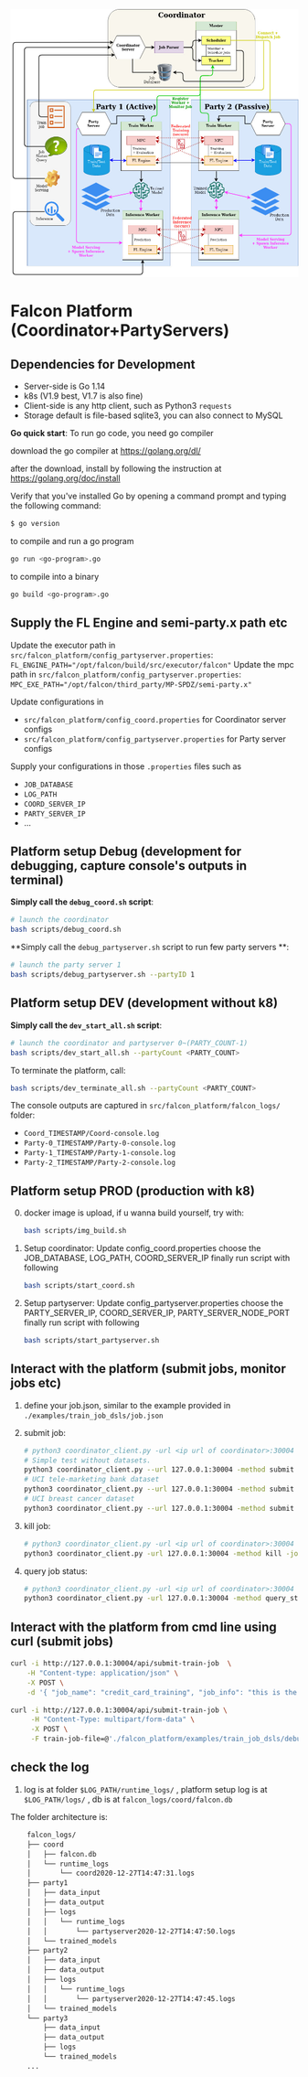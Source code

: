 <!-- ![Alt text](https://github.com/lemonviv/falcon/blob/dev/src/falcon_platform/photos/db.png) -->
![Falcon Platform Architecture](./imgs/Falcon_Sys_Archi_Dec21version.jpg)

# Falcon Platform (Coordinator+PartyServers)

## Dependencies for Development

- Server-side is Go 1.14
- k8s (V1.9 best, V1.7 is also fine)
- Client-side is any http client, such as Python3 `requests`
- Storage default is file-based sqlite3, you can also connect to MySQL

**Go quick start**:
To run go code, you need go compiler

download the go compiler at https://golang.org/dl/

after the download, install by following the instruction at https://golang.org/doc/install

Verify that you've installed Go by opening a command prompt and typing the following command:
```sh
$ go version
```

to compile and run a go program
```sh
go run <go-program>.go
```

to compile into a binary
```sh
go build <go-program>.go
```

## Supply the FL Engine and semi-party.x path etc

Update the executor path in `src/falcon_platform/config_partyserver.properties`: `FL_ENGINE_PATH="/opt/falcon/build/src/executor/falcon"`
Update the mpc path in `src/falcon_platform/config_partyserver.properties`: `MPC_EXE_PATH="/opt/falcon/third_party/MP-SPDZ/semi-party.x"`

Update configurations in
- `src/falcon_platform/config_coord.properties` for Coordinator server configs
- `src/falcon_platform/config_partyserver.properties` for Party server configs

Supply your configurations in those `.properties` files such as
- `JOB_DATABASE`
- `LOG_PATH`
- `COORD_SERVER_IP`
- `PARTY_SERVER_IP`
- ...

## Platform setup Debug (development for debugging, capture console's outputs in terminal)


**Simply call the `debug_coord.sh` script**:
```bash
# launch the coordinator 
bash scripts/debug_coord.sh
```

**Simply call the `debug_partyserver.sh` script to run few party servers **:

```bash
# launch the party server 1 
bash scripts/debug_partyserver.sh --partyID 1 
```

## Platform setup DEV (development without k8)


**Simply call the `dev_start_all.sh` script**:
```bash
# launch the coordinator and partyserver 0~(PARTY_COUNT-1)
bash scripts/dev_start_all.sh --partyCount <PARTY_COUNT>
```

To terminate the platform, call:
```bash
bash scripts/dev_terminate_all.sh --partyCount <PARTY_COUNT>
```

The console outputs are captured in `src/falcon_platform/falcon_logs/` folder:
- `Coord_TIMESTAMP/Coord-console.log`
- `Party-0_TIMESTAMP/Party-0-console.log`
- `Party-1_TIMESTAMP/Party-1-console.log`
- `Party-2_TIMESTAMP/Party-2-console.log`


## Platform setup PROD (production with k8)

0. docker image is upload, if u wanna build yourself, try with:

   ```bash
   bash scripts/img_build.sh
   ```

1. Setup coordinator:
    Update config_coord.properties
    choose the JOB_DATABASE, LOG_PATH, COORD_SERVER_IP
    finally run script with following

    ```bash
    bash scripts/start_coord.sh
    ```

2. Setup partyserver:
    Update config_partyserver.properties
    choose the PARTY_SERVER_IP, COORD_SERVER_IP, PARTY_SERVER_NODE_PORT
    finally run script with following

    ```bash
    bash scripts/start_partyserver.sh
    ```

## Interact with the platform (submit jobs, monitor jobs etc)

1. define your job.json, similar to the example provided in `./examples/train_job_dsls/job.json`

2. submit job:

   ```bash
   # python3 coordinator_client.py -url <ip url of coordinator>:30004 -method submit -path ./examples/train_job_dsls/job.json
   # Simple test without datasets.
   python3 coordinator_client.py --url 127.0.0.1:30004 -method submit -path ./examples/train_job_dsls/debug_two_parties_train_job.json
   # UCI tele-marketing bank dataset
   python3 coordinator_client.py --url 127.0.0.1:30004 -method submit -path ./examples/train_job_dsls/three_parties_train_job_banktele.json
   # UCI breast cancer dataset
   python3 coordinator_client.py --url 127.0.0.1:30004 -method submit -path ./examples/train_job_dsls/three_parties_train_job_breastcancer.json
   ```

3. kill job:

    ```bash
    # python3 coordinator_client.py -url <ip url of coordinator>:30004 -method kill -job <job_id>
    python3 coordinator_client.py -url 127.0.0.1:30004 -method kill -job 60
    ```

4. query job status:

    ```bash
    # python3 coordinator_client.py -url <ip url of coordinator>:30004 -method query_status -job <job_id>
    python3 coordinator_client.py -url 127.0.0.1:30004 -method query_status -job 60
    ```

## Interact with the platform from cmd line using curl (submit jobs)
```bash
curl -i http://127.0.0.1:30004/api/submit-train-job  \
    -H "Content-type: application/json" \
    -X POST \
    -d '{ "job_name": "credit_card_training", "job_info": "this is the job_info", "job_fl_type": "vertical", "existing_key": 0, "party_nums": 2, "task_num": 1, "party_info": [ { "id": 1, "addr": "127.0.0.1:30006", "party_type": "active", "path": { "data_input": "/home/wuyuncheng/Documents/falcon/data/dataset/bank_marketing_data/client0", "data_output": "/home/wuyuncheng/Documents/falcon/data/dataset/bank_marketing_data/client0", "model_path": "/home/wuyuncheng/Documents/falcon/data/dataset/bank_marketing_data" } }, { "id": 2, "addr": "127.0.0.1:30007", "party_type": "passive", "path": { "data_input": "/home/wuyuncheng/Documents/falcon/data/dataset/bank_marketing_data/client1", "data_output": "/home/wuyuncheng/Documents/falcon/data/dataset/bank_marketing_data/client1", "model_path": "/home/wuyuncheng/Documents/falcon/data/dataset/bank_marketing_data" } } ], "tasks": { "pre_processing": { "mpc_algorithm_name": "preprocessing", "algorithm_name": "preprocessing", "input_configs": { "data_input": { "data": "file", "key": "key" }, "algorithm_config": { "max_feature_bin": "32", "iv_threshold": "0.5" } }, "output_configs": { "data_output": "outfile" } }, "model_training": { "mpc_algorithm_name": "logistic_regression", "algorithm_name": "logistic_regression", "input_configs": { "data_input": { "data": "client.txt", "key": "mpcKeys" }, "algorithm_config": { "batch_size": 32, "max_iteration": 50, "convergence_threshold": 0.0001, "with_regularization": false, "alpha": 0.1, "learning_rate": 0.1, "decay": 0.1, "penalty": "l1", "optimizer": "sgd", "multi_class": "ovr", "metric": "acc", "differential_privacy_budget": 0.1, "fit_bias": true } }, "output_configs": { "trained_model": "model", "evaluation_report": "model.txt" } } } }'
```

```bash
curl -i http://127.0.0.1:30004/api/submit-train-job \
     -H "Content-Type: multipart/form-data" \
     -X POST \
     -F train-job-file=@'./falcon_platform/examples/train_job_dsls/debug_two_parties_train_job.json'
```

## check the log

1.  log is at folder `$LOG_PATH/runtime_logs/` , 
    platform setup log is at `$LOG_PATH/logs/` ,
    db is at     `falcon_logs/coord/falcon.db` 
    
The folder architecture is:
```bash
    falcon_logs/
    ├── coord
    │   ├── falcon.db
    │   └── runtime_logs
    │       └── coord2020-12-27T14:47:31.logs
    ├── party1
    │   ├── data_input
    │   ├── data_output
    │   ├── logs
    │   │   └── runtime_logs
    │   │       └── partyserver2020-12-27T14:47:50.logs
    │   └── trained_models
    ├── party2
    │   ├── data_input
    │   ├── data_output
    │   ├── logs
    │   │   └── runtime_logs
    │   │       └── partyserver2020-12-27T14:47:45.logs
    │   └── trained_models
    └── party3
        ├── data_input
        ├── data_output
        ├── logs
        └── trained_models
    ...
```
